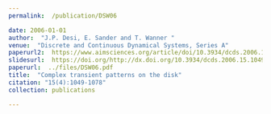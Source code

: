 ```yaml
---
permalink:  /publication/DSW06

date: 2006-01-01
author:  "J.P. Desi, E. Sander and T. Wanner "
venue:  "Discrete and Continuous Dynamical Systems, Series A"
paperurl2:  https://www.aimsciences.org/article/doi/10.3934/dcds.2006.15.1049
slidesurl:  https://doi.org/http://dx.doi.org/10.3934/dcds.2006.15.1049
paperurl:  ../files/DSW06.pdf
title:  "Complex transient patterns on the disk"
citation: "15(4):1049-1078"
collection: publications

---
```

